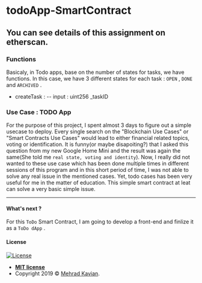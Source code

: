 # todoApp-SmartContract
You can see details of <a>this assignment</a> on etherscan.
---

### Functions
Basicaly, in Todo apps, base on the number of states for tasks, we have functions. In this case, we have 3 different states for each task : ```OPEN``` , ```DONE``` and ```ARCHIVED``` .

- createTask : 
    -- input : uint256 _taskID
    


### Use Case : TODO App

For the purpose of this project, I spent almost 3 days to figure out a simple usecase to deploy. Every single search on the "Blockchain Use Cases" or "Smart Contracts Use Cases" would lead to either financial related topics, voting or identification. It is funny(or maybe disapoiting?) that I asked this question from my new Google Home Mini and the result was again the same(She told me ```real state, voting and identity```). Now, I really did not wanted to these use case which has been done multiple times in different sessions of this program and in this short period of time, I was not able to solve any real issue in the mentioned cases. Yet, todo cases has been very useful for me in the matter of education. This simple smart contract at leat can solve a very basic simple issue.

---

#### What's next ? 
For this ```ToDo``` Smart Contract, I am going to develop a front-end and finlize it as a ```ToDo dApp``` .

#### License

[![License](http://img.shields.io/:license-mit-blue.svg?style=flat-square)](http://badges.mit-license.org)

- **[MIT license](http://opensource.org/licenses/mit-license.php)**
- Copyright 2019 © <a href="https://github.com/mkdesign" target="_blank">Mehrad Kavian</a>.
